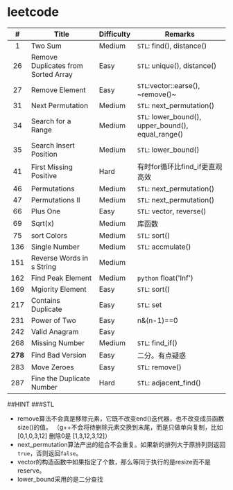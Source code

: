leetcode
========
|#|Title|Difficulty|Remarks
|:---:|------|----|---
|1|Two Sum|Medium|`STL`: find(), distance()|
|26|Remove Duplicates from Sorted Array|Easy|`STL`: unique(), distance()|
|27|Remove Element|Easy|`STL`:vector::earse(), ~remove()~|
|31|Next Permutation|Medium|`STL`: next_permutation()|
|34|Search for a Range|Medium|`STL`: lower_bound(), upper_bound(), equal_range()|
|35|Search Insert Position|Medium|`STL`: lower_bound()|
|41|First Missing Positive|Hard|有时for循环比find_if更直观高效|
|46|Permutations|Medium|`STL`: next_permutation()|
|47|Permutations II|Medium|`STL`: next_permutation()|
|66|Plus One|Easy|`STL`: vector, reverse()|
|69|Sqrt(x)|Medium|库函数
|75|sort Colors|Medium|`STL`: sort()|
|136|Single Number|Medium|`STL`: accmulate()|
|151|Reverse Words in s String|Medium|
|162|Find Peak Element|Medium|`python` float('Inf')
|169|Mgiority Element|Easy|`STL`: sort()|
|217|Contains Duplicate|Easy|`STL`: set|
|231|Power of Two|Easy|n&(n-1)==0
|242|Valid Anagram|Easy|
|268|Missing Number|Medium|`STL`: find_if()|
|**278**|Find Bad Version|Easy|二分。有点疑惑|
|283|Move Zeroes|Easy|`STL`: remove()|
|287|Fine the Duplicate Number|Hard|`STL`: adjacent_find()|

##HINT
###STL
- remove算法不会真是移除元素，它既不改变end()迭代器，也不改变成员函数size()的值。
（g++不会将待删除元素交换到末尾，而是只做单向复制，比如[0,1,0,3,12] 删除0是 [1,3,12,3,12]）
- next_permutation算法产出的组合不会重复。如果新的排列大于原排列则返回`true`，否则返回`false`。
- vector的构造函数中如果指定了个数，那么等同于执行的是resize而不是reserve。
- lower_bound采用的是二分查找